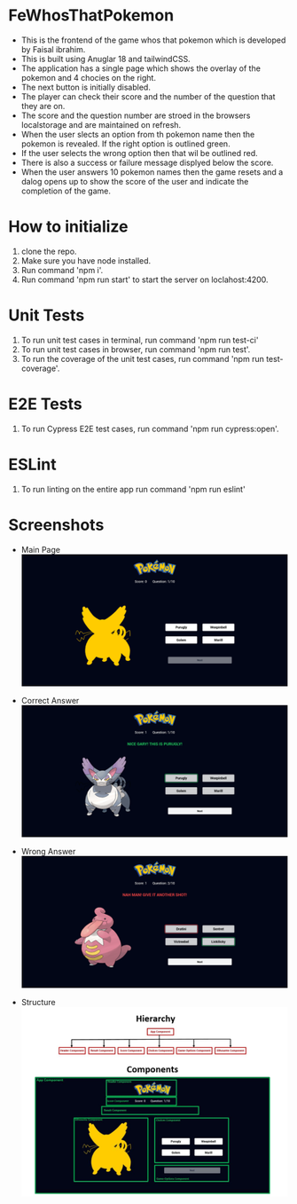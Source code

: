 # FeWhosThatPokemon

- This is the frontend of the game whos that pokemon which is developed by Faisal ibrahim.
- This is built using Anuglar 18 and tailwindCSS.
- The application has a single page which shows the overlay of the pokemon and 4 chocies on the right.
- The next button is initially disabled.
- The player can check their score and the number of the question that they are on.
- The score and the question number are stroed in the browsers localstorage and are maintained on refresh.
- When the user slects an option from th pokemon name then the pokemon is revealed. If the right option is outlined green.
- If the user selects the wrong option then that wil be outlined red.
- There is also a success or failure message displyed below the score.
- When the user answers 10 pokemon names then the game resets and a dalog opens up to show the score of the user and indicate the completion of the game.

# How to initialize

1. clone the repo.
2. Make sure you have node installed.
3. Run command 'npm i'.
4. Run command 'npm run start' to start the server on loclahost:4200.

# Unit Tests

1. To run unit test cases in terminal, run command 'npm run test-ci'
2. To run unit test cases in browser, run command 'npm run test'.
3. To run the coverage of the unit test cases, run command 'npm run test-coverage'.

# E2E Tests

1. To run Cypress E2E test cases, run command 'npm run cypress:open'.

# ESLint

1. To run linting on the entire app run command 'npm run eslint'

# Screenshots
- Main Page
  ![screenshot](screenshots/MainPage.png)

- Correct Answer
  ![screenshot](screenshots/CorrectAnswer.png)

- Wrong Answer
  ![screenshot](screenshots/WrongAnswer.png)

- Structure
  ![screenshot](screenshots/structure/Components.JPG)
